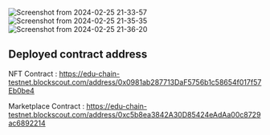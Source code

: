 ![Screenshot from 2024-02-25 21-33-57](https://github.com/Thackermahima/Lucky-panda/assets/81761152/78a3055f-a8bc-4fb5-a0d5-0b6bb3cb26bd)
![Screenshot from 2024-02-25 21-35-35](https://github.com/Thackermahima/Lucky-panda/assets/81761152/5dbccf36-2f53-4595-8d14-40e994d99402)
![Screenshot from 2024-02-25 21-36-20](https://github.com/Thackermahima/Lucky-panda/assets/81761152/9a45cffe-0701-4efd-a5e3-e5370a0ffa8d)



## Deployed contract address

NFT Contract  : https://edu-chain-testnet.blockscout.com/address/0x0981ab287713DaF5756b1c58654f017f57Eb0be4

Marketplace Contract :  https://edu-chain-testnet.blockscout.com/address/0xc5b8ea3842A30D85424eAdAa00c8729ac6892214





